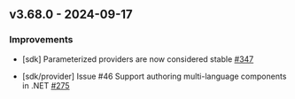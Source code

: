 ## v3.68.0 - 2024-09-17

### Improvements

- [sdk] Parameterized providers are now considered stable [#347](https://github.com/pulumi/pulumi-dotnet/pull/347)

- [sdk/provider] Issue #46 Support authoring multi-language components in .NET [#275](https://github.com/pulumi/pulumi-dotnet/pull/275)

